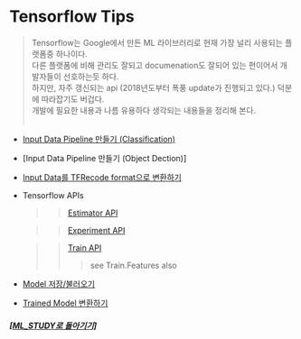 # Tensorflow Tips

> Tensorflow는 Google에서 만든 ML 라이브러리로 현재 가장 널리 사용되는 플랫폼중 하나이다. <br>
> 다른 플랫폼에 비해 관리도 잘되고 documenation도 잘되어 있는 편이어서 개발자들이 선호하는듯 하다. <br>
> 하지만, 자주 갱신되는 api (2018년도부터 폭풍 update가 진행되고 있다.) 덕분에 따라잡기도 버겁다. <br>
> 개발에 필요한 내용과 나름 유용하다 생각되는 내용들을 정리해 본다. <br><br>

- [Input Data Pipeline 만들기 (Classification)](https://github.com/elemag1414/ML_STUDY/blob/master/Tensorflow/data_pipeline.md)
- [Input Data Pipeline 만들기 (Object Dection)]
- [Input Data를 TFRecode format으로 변환하기](tfRecord.md)
- Tensorflow APIs

  > > [Estimator API](https://www.tensorflow.org/api_docs/python/tf/estimator)

  > > [Experiment API](https://www.tensorflow.org/api_docs/python/tf/experimental)

  > > [Train API](https://www.tensorflow.org/api_docs/python/tf/train)
  > >
  > > > see Train.Features also

- [Model 저장/불러오기](https://github.com/elemag1414/ML_STUDY/blob/master/Tensorflow/Model_Save_Load.md)
- [Trained Model 변환하기](https://github.com/elemag1414/ML_STUDY/blob/master/Tensorflow/Model_Conversion.md)

##### [[ML_STUDY로 돌아기기]](https://github.com/elemag1414/ML_STUDY)
